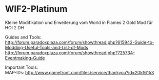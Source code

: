 # WIF2-Platinum
Kleine Modifikation und Erweiterung vom World in Flames 2 Gold Mod für HOI 2 DH

Guides and Tools:<br>
http://forum.paradoxplaza.com/forum/showthread.php?615942-Guide-to-Modding-Useful-Tools-and-List-of-Mods
http://forum.paradoxplaza.com/forum/showthread.php?725734-Eventmaking-Guide

Important Tools:<br>
MAP-IDs: http://www.gamefront.com/files/service/thankyou?id=20516153
